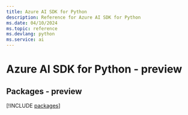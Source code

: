 ```yaml
---
title: Azure AI SDK for Python
description: Reference for Azure AI SDK for Python
ms.date: 04/10/2024
ms.topic: reference
ms.devlang: python
ms.service: ai
---
```

# Azure AI SDK for Python - preview
## Packages - preview
[!INCLUDE [packages](ai-index.md)]